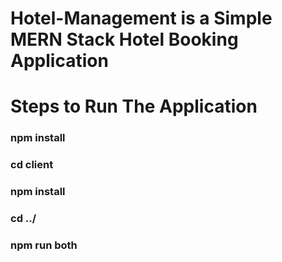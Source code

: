 # Hotel-Management is a Simple MERN Stack Hotel Booking Application

# Steps to Run The Application

### npm install
### cd client 
### npm install
### cd ../
### npm run both


